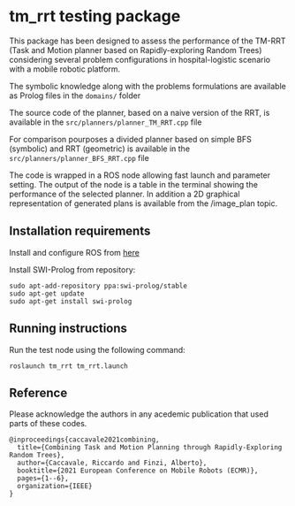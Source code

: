 # tm_rrt testing package
This package has been designed to assess the performance of the TM-RRT (Task and Motion planner based on Rapidly-exploring Random Trees) considering several problem configurations in hospital-logistic scenario with a mobile robotic platform.

The symbolic knowledge along with the problems formulations are available as Prolog files in the ```domains/``` folder

The source code of the planner, based on a naive version of the RRT, is available in the ```src/planners/planner_TM_RRT.cpp``` file

For comparison pourposes a divided planner based on simple BFS (symbolic) and RRT (geometric) is available in the ```src/planners/planner_BFS_RRT.cpp``` file

The code is wrapped in a ROS node allowing fast launch and parameter setting. The output of the node is a table in the terminal showing the performance of the selected planner. In addition a 2D graphical representation of generated plans is available from the /image_plan topic.

## Installation requirements
Install and configure ROS from [here](http://wiki.ros.org/ROS/Installation)

Install SWI-Prolog from repository:
```
sudo apt-add-repository ppa:swi-prolog/stable
sudo apt-get update
sudo apt-get install swi-prolog
```

## Running instructions
Run the test node using the following command:
```
roslaunch tm_rrt tm_rrt.launch
```

## Reference
Please acknowledge the authors in any acedemic publication that used parts of these codes.
```
@inproceedings{caccavale2021combining,
  title={Combining Task and Motion Planning through Rapidly-Exploring Random Trees},
  author={Caccavale, Riccardo and Finzi, Alberto},
  booktitle={2021 European Conference on Mobile Robots (ECMR)},
  pages={1--6},
  organization={IEEE}
}
```
